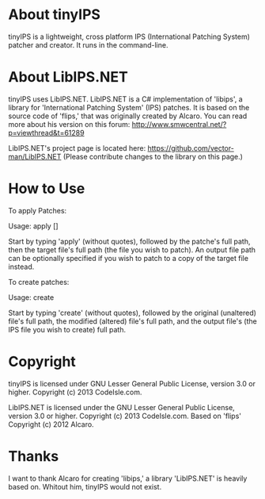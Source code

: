 About tinyIPS
=============

tinyIPS is a lightweight, cross platform IPS (International Patching System) patcher and creator. It runs in the command-line.


About LibIPS.NET
================
tinyIPS uses LibIPS.NET. LibIPS.NET is a C# implementation of 'libips', a library for 'International Patching System' (IPS) patches. It is based on the source code of 'flips,' that was originally created by Alcaro. You can read more about his version on this forum: http://www.smwcentral.net/?p=viewthread&t=61289

LibIPS.NET's project page is located here: https://github.com/vector-man/LibIPS.NET (Please contribute changes to the library on this page.)

How to Use
==========
To apply Patches:

Usage: apply <patch> <target> [<output>]

Start by typing 'apply' (without quotes), followed by the patche's full path, then the target file's full path (the file you wish to patch). An output file path can be optionally specified if you wish to patch to a copy of the target file instead.

To create patches:

Usage: create <original> <modified> <output>

Start by typing 'create' (without quotes), followed by the original (unaltered) file's full path, the modified (altered) file's full path, and the output file's (the IPS file you wish to create) full path.

Copyright
=========
tinyIPS is licensed under GNU Lesser General Public License, version 3.0 or higher.  Copyright (c) 2013 CodeIsle.com.

LibIPS.NET is licensed under the GNU Lesser General Public License, version 3.0 or higher. Copyright (c) 2013 CodeIsle.com. Based on 'flips' Copyright (c) 2012 Alcaro. 

Thanks
======
I want to thank Alcaro for creating 'libips,' a library 'LibIPS.NET' is heavily based on. Whitout him, tinyIPS would not exist.
